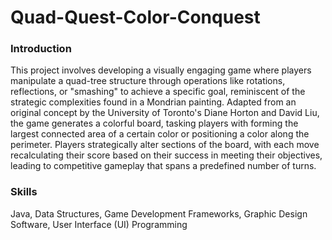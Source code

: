 # Quad-Quest-Color-Conquest

### Introduction
This project involves developing a visually engaging game where players manipulate a quad-tree structure through operations like rotations, reflections, or "smashing" to achieve a specific goal, reminiscent of the strategic complexities found in a Mondrian painting. Adapted from an original concept by the University of Toronto's Diane Horton and David Liu, the game generates a colorful board, tasking players with forming the largest connected area of a certain color or positioning a color along the perimeter. Players strategically alter sections of the board, with each move recalculating their score based on their success in meeting their objectives, leading to competitive gameplay that spans a predefined number of turns.

### Skills
Java, Data Structures, Game Development Frameworks, Graphic Design Software, User Interface (UI) Programming
